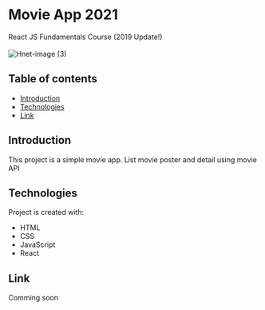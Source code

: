 # Movie App 2021
 React JS Fundamentals Course (2019 Update!)</br></br>
![Hnet-image (3)](https://user-images.githubusercontent.com/85265239/139158798-03beed7e-45b9-4580-89d4-eb104122d137.gif)

## Table of contents
* [Introduction](#introduction)
* [Technologies](#technologies)
* [Link](#link)

## Introduction
This project is a simple movie app. List movie poster and detail using movie API
	
## Technologies
Project is created with:
* HTML
* CSS
* JavaScript
* React
	
## Link
Comming soon


